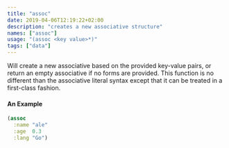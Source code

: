 ```yaml
---
title: "assoc"
date: 2019-04-06T12:19:22+02:00
description: "creates a new associative structure"
names: ["assoc"]
usage: "(assoc <key value>*)"
tags: ["data"]
---
```

Will create a new associative based on the provided key-value pairs, or return an empty associative if no forms are provided. This function is no different than the associative literal syntax except that it can be treated in a first-class fashion.

#### An Example

```clojure
(assoc
  :name "ale"
  :age  0.3
  :lang "Go")
```